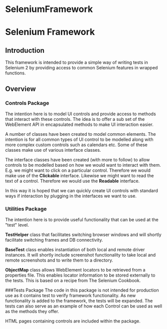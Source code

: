 SeleniumFramework
=================

# Selenium Framework

## Introduction
This framework is intended to provide a simple way of writing tests in Selenium 2 by providing access to common Selenium features in wrapped functions.

## Overview

### Controls Package
The intention here is to model UI controls and provide access to methods that interact with these controls.  The idea is to offer a sub set of the WebElement API in encapsulated methods to make UI interaction easier.

A number of classes have been created to model common elements.  The intention is for all common types of UI control to be modelled along with more complex custom controls such as calendars etc.  Some of these classes make use of various interface classes.

The interface classes have been created (with more to follow) to allow controls to be modelled based on how we would want to interact with them.  E.g. we might want to click on a particular control.  Therefore we would make use of the **Clickable** interface.  Likewise we might want to read the text of a control.  Therefore we would use the **Readable** interface.

In this way it is hoped that we can quickly create UI controls with standard ways if interaction by plugging in the interfaces we want to use.


### Utilities Package
The intention here is to provide useful functionality that can be used at the "test" level.

**TestHelper** class that facilitates switching browser windows and will shortly facilitate switching frames and DB connectivity.

**BaseTest** class enables instantiation of both local and remote driver instances.  It will shortly include screenshot functionality to take local and remote screenshots and to write them to a directory.

**ObjectMap** class allows WebElement locators to be retrieved from a properties file.  This enables locator information to be stored externally to the tests.  This is based on a recipe from The Selenium Cookbook.


###Tests Package
The code in this package is not intended for production use as it contains test to verify framework functionality.  As new functionality is added to the framework, the tests will be expanded.  The tests can also serve as an example of how each Control can be used as well as the methods they offer.

HTML pages containing controls are included within the package.  
 

